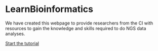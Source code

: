 # LearnBioinformatics

We have created this webpage to provide researchers from the CI with resources to gain the knowledge and skills required to do NGS data analyses.


[Start the tutorial](https://ucl-blic.github.io/LearnBioinformatics/)

